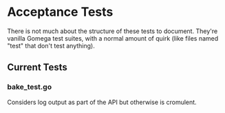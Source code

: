 # Acceptance Tests
There is not much about the structure of these tests to document.  They're
vanilla Gomega test suites, with a normal amount of quirk (like files named
"test" that don't test anything).

## Current Tests
### bake_test.go
Considers log output as part of the API but otherwise is cromulent.